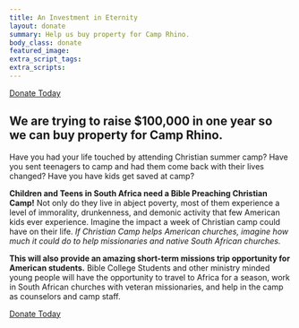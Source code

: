 ```yaml
---
title: An Investment in Eternity
layout: donate
summary: Help us buy property for Camp Rhino.
body_class: donate
featured_image:
extra_script_tags:
extra_scripts:
---
```



[Donate Today](https://www.visionmissions.info/donate)

## We are trying to raise $100,000 in one year so we can buy property for Camp Rhino.

Have you had your life touched by attending Christian summer camp? Have you sent teenagers to camp and had them come back with their lives changed? Have you have kids get saved at camp?

**Children and Teens in South Africa need a Bible Preaching Christian Camp!** Not only do they live in abject poverty, most of them experience a level of immorality, drunkenness, and demonic activity that few American kids ever experience. Imagine the impact a week of Christian camp could have on their life. *If Christian Camp helps American churches, imagine how much it could do to help missionaries and native South African churches.*

**This will also provide an amazing short-term missions trip opportunity for American students.** Bible College Students and other ministry minded young people will have the opportunity to travel to Africa for a season, work in South African churches with veteran missionaries, and help in the camp as counselors and camp staff.

[Donate Today](https://www.visionmissions.info/donate)